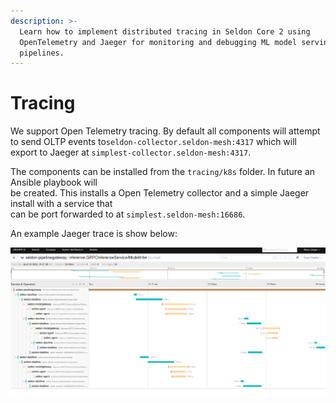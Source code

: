 ```yaml
---
description: >-
  Learn how to implement distributed tracing in Seldon Core 2 using
  OpenTelemetry and Jaeger for monitoring and debugging ML model serving
  pipelines.
---
```


# Tracing

We support Open Telemetry tracing. By default all components will attempt to send OLTP events to`seldon-collector.seldon-mesh:4317` which will export to Jaeger at `simplest-collector.seldon-mesh:4317`.

The components can be installed from the `tracing/k8s` folder. In future an Ansible playbook will\
be created. This installs a Open Telemetry collector and a simple Jaeger install with a service that\
can be port forwarded to at `simplest.seldon-mesh:16686`.

An example Jaeger trace is show below:

![trace](<../images/jaeger-trace (5).png>)
